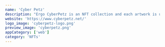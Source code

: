 ```yaml
---
name: 'Cyber Petz'
description: "Ergo CyberPetz is an NFT collection and each artwork is unique and handcrafted using a cyber / retro theme that gives a very special and different charm."
website: 'https://www.cyberpetz.net/'
logo_image: 'cyberpetz-logo.png'
preview_image: 'cyberpetz.png'
appCategory: ['web']
category: 'NFTs'
---
```

